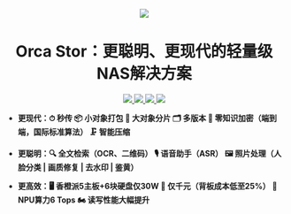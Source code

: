 <p align="center">
  <a href="https://orcastor.github.io/doc/">
    <img src="https://orcastor.github.io/doc/logo.svg">
  </a>
</p>

<h1 align="center"><strong>Orca Stor：更聪明、更现代的轻量级NAS解决方案</strong></h1>

<p align="center">
  <a href="/go.mod#L3" alt="go version">
    <img src="https://img.shields.io/badge/go%20version-%3E=1.16-brightgreen?style=flat"/>
  </a>
  <a href="https://app.fossa.com/projects/git%2Bgithub.com%2Forcastor%2Forcas?ref=badge_shield&issueType=license" alt="FOSSA Status">
    <img src="https://app.fossa.com/api/projects/git%2Bgithub.com%2Forcastor%2Forcas.svg?type=shield&issueType=license"/>
  </a>
  <a href="https://github.com/orcastor/orcas/blob/master/LICENSE" alt='MIT license'>
    <img src="https://img.shields.io/badge/license-MIT-blue.svg?style=flat">
  </a>
  <a href="https://orcastor.github.io/doc/" alt='docs'>
    <img src="https://img.shields.io/badge/docs-master-blue.svg?style=flat">
  </a>
  <!--<a href="https://codecov.io/gh/orcastor/orcas" alt="codecov">
    <img src="https://codecov.io/gh/orcastor/orcas/branch/master/graph/badge.svg?token=F6LQbADKkq"/>
  </a>-->
</p>

- **更现代：⏱ 秒传 📦 小对象打包 🔪 大对象分片 🗂 多版本 🔐 零知识加密（端到端，国际标准算法） 🗜 智能压缩**

- **更聪明：🔍 全文检索（OCR、二维码） 🎙 语音助手（ASR） 🖼 照片处理（人脸分类 | 画质修复 | 去水印 | 鉴黄）**

- **更高效：🖥 香橙派5主板+6块硬盘仅30W 💸 仅千元（背板成本低至25%） 🚀 NPU算力6 Tops 🏍 读写性能大幅提升**
